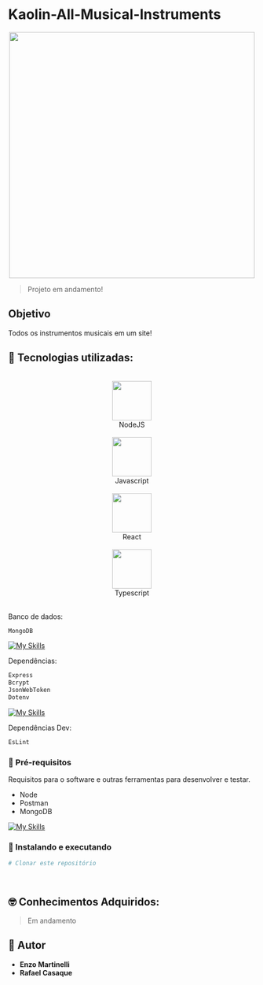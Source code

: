 # Kaolin-All-Musical-Instruments

<div align="center">
<img class="logo" src="https://github.com/EnzowMb/Kaolin-All-Musical-Instruments/assets/89809584/f3460850-decc-4292-a0e8-1c717c0889c7" width="500px">
</div>


> Projeto em andamento!

## Objetivo

Todos os instrumentos musicais em um site!

## 🔨 Tecnologias utilizadas:
<br>
<div align="center">
  <img src="https://media0.giphy.com/media/kdFc8fubgS31b8DsVu/giphy.gif?cid=6c09b952dhwk9bqgz0bqz22reneg02ieh74gta1xqkvera4t&ep=v1_stickers_related&rid=giphy.gif&ct=s" width="80px"><br>NodeJS<br><br>
  <img src="https://media.giphy.com/media/ln7z2eWriiQAllfVcn/giphy.gif" width="80px"><br>Javascript<br><br>
  <img src="https://media.giphy.com/media/eNAsjO55tPbgaor7ma/giphy.gif" width="80px"><br>React<br><br>
  <img src="https://github.com/EnzowMb/Kaolin-All-Musical-Instruments/assets/89809584/7f2777b4-d124-49bc-8e82-9171ae02076d" width="80px"><br>Typescript<br><br>
</div>

Banco de dados:
```bash 
MongoDB
```
[![My Skills](https://skillicons.dev/icons?i=mongo)](https://skillicons.dev)

Dependências:
```bash 
Express
Bcrypt
JsonWebToken
Dotenv
```
[![My Skills](https://skillicons.dev/icons?i=express)](https://skillicons.dev)

Dependências Dev:
```bash 
EsLint
```

### 🤖 Pré-requisitos

Requisitos para o software e outras ferramentas para desenvolver e testar.
- Node
- Postman
- MongoDB

[![My Skills](https://skillicons.dev/icons?i=postman,mongodb)](https://skillicons.dev)

### 🎲 Instalando e executando
```bash 
# Clonar este repositório




```

## 🤓 Conhecimentos Adquiridos:

   > Em andamento

## 👥 Autor
  - **Enzo Martinelli**
  - **Rafael Casaque**

